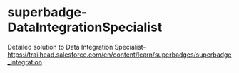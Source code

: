 # superbadge-DataIntegrationSpecialist
Detailed solution to Data Integration Specialist- https://trailhead.salesforce.com/en/content/learn/superbadges/superbadge_integration
